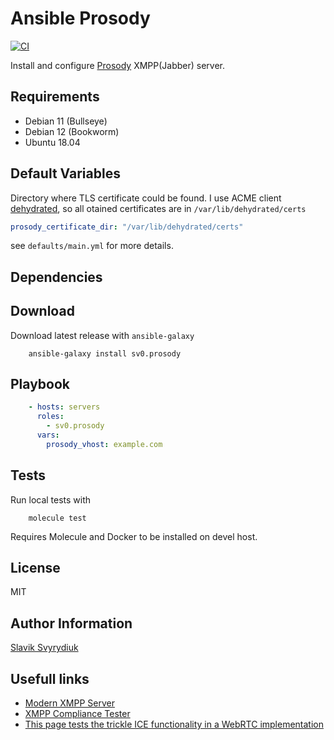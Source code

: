Ansible Prosody
===============

[![CI](https://github.com/sv0/ansible-prosody/actions/workflows/ci.yml/badge.svg)](https://github.com/sv0/ansible-prosody/actions/workflows/ci.yml)

Install and configure [Prosody](http://prosody.im/) XMPP(Jabber) server.

Requirements
------------

- Debian 11 (Bullseye)
- Debian 12 (Bookworm)
- Ubuntu 18.04

Default Variables
-----------------

Directory where TLS certificate could be found.
I use ACME client [dehydrated](https://dehydrated.io),
so all otained certificates are in `/var/lib/dehydrated/certs`

```yaml
prosody_certificate_dir: "/var/lib/dehydrated/certs"
```

see `defaults/main.yml` for more details.

Dependencies
------------

Download
--------

Download latest release with `ansible-galaxy`

```shell
    ansible-galaxy install sv0.prosody
```

Playbook
--------

```yaml
    - hosts: servers
      roles:
        - sv0.prosody
      vars:
        prosody_vhost: example.com
```

Tests
-----

Run local tests with

```shell
    molecule test
```

Requires Molecule and Docker to be installed on devel host.

License
-------

MIT

Author Information
------------------

[Slavik Svyrydiuk](https://slavik.svyrydiuk.eu/about.html)

Usefull links
-------------

- [Modern XMPP Server](https://docs.trueelena.org/self_hosting/modern_xmpp_server/index.html)
- [XMPP Compliance Tester](https://compliance.conversations.im)
- [This page tests the trickle ICE functionality in a WebRTC implementation](https://webrtc.github.io/samples/src/content/peerconnection/trickle-ice/)
